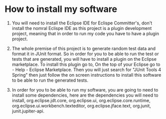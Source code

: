 # How to install my software

1. You will need to install the Eclipse IDE for Eclispe Committer's, don't install the nomral Eclispe IDE as this project is a plugin development project, meaning that in order to run my code you have to have a plugin project.

2. The whole premise of this project is to generate random test data and format it in JUnit format. So in order for you to be able to run the test or tests that are generated, you will have to install a plugin on the Eclipse marketplace. To install this plugin go to, On the top of your Eclipse go to - Help - Eclipse Marketplace. Then you will just search for "JUnit Tools 4 Spring" then just follow the on screen instructions to install this software to be able to run the generated tests.

3. In order for you to be able to run my software, you are going to need to install some dependencies, here are the dependencies you will need to install, org.eclipse.jdt.core, org.eclipse.ui, org.eclipse.core.runtime, org.eclipse.ui.workbench.texteditor, org.eclipse.jface.text, org.junit, junit.jupiter-api. 

